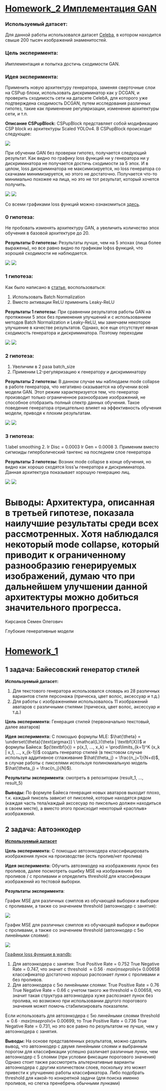 #  <a href="https://colab.research.google.com/drive/10ywRs3HOr07kWP12HbBM373ZxlMKgGG9?usp=sharing">**Homework_2 Имплементация GAN**</a>


### **Используемый датасет:** 
Для данной работы использовался датасет <a href="https://www.kaggle.com/datasets/jessicali9530/celeba-dataset">Celeba</a>, в котором находится свыше 200 тысяч изображений знаменитостей.

### **Цель эксперимента:** 
Имплементация и попытка достичь сходимости GAN. 

### **Идея эксперимента:**
Применить новую архитектуру генератора, заменяя сверточные слои на CSPup блоки, использовать дискриминатор как у DCGAN, и проверить сходимость сети на датасете CelebA, для которого уже подтверждена сходимость DCGAN, путем исследования различных гипотез, такие как применение регуляризации, изменение архитектуры сети, и т.п.

**Описание CSPupBlock:** CSPupBlock представляет собой модификацию CSP block из архитектуры Scaled YOLOv4. В CSPupBlock происходит следующее:

<img src=CSPupBlock.png>

При обучении GAN без проверки гипотез, получается следующий результат. Как видно по графику loss функций ни у генератора ни у дискриминатора не получается достичь сходимости за 5 эпох. И в целом, loss дискриминатора не максимизируется, но loss генератора со скачками минимизируется, но этого не достаточно. Получается что-то минимально похожее на лица, но это не тот результат, который хочется получить.

<img src=D_loss&G_loss_epochs5.png>
<img src=results_epochs5.png>

Со всеми графиками loss функций можно ознакомиться <a href="https://wandb.ai/anch-semen/HW2_GENmodels?nw=nwuseranchsemen">здесь</a>.

### **0 гипотеза**:
Не пробовать изменять архитектуру GAN, а увеличить количество эпох обучения в базовой архитектуре до 20. 

**Результаты 0 гипотезы:** Результаты лучше, чем на 5 эпохах (лица более выражены), но все равно видно по графикам loфss функций, что хорошей сходимости не наблюдается.  

<img src=D_loss&G_loss_hyp0epochs20.png>
<img src=results_hyp0epochs20.png>

### **1 гипотеза**:
Как было написано в <a href="https://arxiv.org/ftp/arxiv/papers/2006/2006.05132.pdf">статье</a>, воспользоваться:
1. Использовать Batch Normalization
2. Вместо активации ReLU применить Leaky-ReLU

**Результаты 1 гипотезы:** При сравнении результатов работы GAN на протяжении 5 эпох без применения улучшений и с использованием методов Batch Normalization и Leaky-ReLU, мы замечаем некоторое улучшение в качестве результатов. Однако, все еще отсутствует явная сходимость генератора и дискриминатора. Поэтому переходим

<img src=D_loss&G_loss_hyp1epochs5.png>
<img src=results_hyp1epochs5.png>

### **2 гипотеза**:
1. Увеличим в 2 раза batch_size
2. Применим L2-регуляризацию к генератору и дискриминатору

**Результаты 2 гипотезы:** В данном случае мы наблюдаем mode collapse в работе генератора, что негативно сказывается на обучении всей модели GAN. Этот режим характеризуется тем, что генератор производит только ограниченное разнообразие изображений, не способное отобразить полный спектр данных обучения. Такое поведение генератора отрицательно влияет на эффективность обучения модели, приводя к плохим результатам.

<img src=D_loss&G_loss_hyp2epochs5.png>
<img src=results_hyp2epochs5.png>

### **3 гипотеза**: 
1.label smoothing
2. lr Disc = 0.0003 lr Gen = 0.0008
3. Применим вместо сигмоиды гиперболический тангенс на последнем слое генератора

**Результаты 3 гипотезы:** Возник mode collapse в конце обучения, но видно как хорошо сходятся loss'ы генератора и дискриминатора. Данная архитектура показывает хорошую генерацию лиц. 

<img src=D_loss&G_loss_hyp3epochs5.png>
<img src=results_hyp3epochs5.png>

**Выводы:** Архитектура, описанная в третьей гипотезе, показала наилучшие результаты среди всех рассмотренных. Хотя наблюдался некоторый mode collapse, который приводит к ограниченному разнообразию генерируемых изображений, думаю что при дальнейшем улучшении данной архитектуры можно добиться значительного прогресса.
=======
Кирсанов Семен Олегович

Глубокие генеративные модели

#  <a href="https://colab.research.google.com/drive/1nu7Ejtk0n-DeQCfqrlkSLIMLW8duCSPx?usp=sharing">**Homework_1**</a>

## **1 задача:** Байесовский генератор стилей

**Используемый датасет:** 
1. Для текстового генератора использовался словарь из 28 различных вариантов стиля персонажа (прическа, цвет волос, аксессуар и т.д.) 
2. Для работы с изображениями использовалось 11 изображений аватаров с различными стилями (прическа, цвет волос, аксессуар и т.д.)

**Цель эксперимента:** Генерация стилей (первоначально текстовый, далее аватаров)

**Идея эксперимента:** С помощью формулы MLE: $\hat{\theta} =  \underset{\theta}{\text{argmax}} \ \mathcal{L}(\theta | \textbf{X})$ и формулы Байеса: $p(\textbf{x}) = p(x_1, ..., x_k) =  \prod\limits_{k=1}^K (x_k | x_1, ..., x_{k-1})$ создать генератор стилей (в текстовом случае используя аддитивное сглаживание $\hat{\theta_j} = \frac{n_j+1}{N+d}$, в случае работы с пикселями используя полиномиальную модель $\hat{\theta_j} = \frac{n_j}{N}$). 

**Результаты эксперимента**: смотреть в репозитории (result_1, ..., result_5) 

**Выводы:** По формуле Байеса генерация новых аватаров выходит плохо, т.к. каждый пиксель зависит от пикселей, которые находятся рядом (каждая часть тела/каждый акссесуар по пиксельно должен находиться в своем месте), а вместо этого происходит некоторый «расплыв» изображений.

## **2 задача:** Автоэнкодер

<a href="https://drive.google.com/file/d/1DHuQ3DBsgab6NtZIZfAKUHS2rW3-vmtb/view?usp=sharing">**Используемый датасет**</a>

**Цель эксперимента:** С помощью автоэнкодера классифицировать изображения лунок на производстве (есть пролив/нет пролива)

**Идея эксперимента:** Обучить автоэнкодер на изображениях лунок без проливов, далее посмотреть ошибку MSE на изображениях без проливов / с проливами и определить threshold для классификации изображений из тестовой выборки. 

**Результаты эксперимента**: 

График MSE для различных сэмплов из обучающей выборки и выборки с проливами, а также со значением threshold (автоэнкодер с занятия):

<img src=MSE_samples(train-proliv-lesson).png>

График MSE для различных сэмплов из обучающей выборки и выборки с проливами, а также со значением threshold (автоэнкодер с 5ю линейными слоями):

<img src=MSE_samples(train-proliv-another).png>

<a href="https://wandb.ai/anch-semen/HW1_GENmodels?nw=nwuseranchsemen">Графики loss функции в wandb</a>;

1. Для автоэнкодера с занятия: True Positive Rate = 0.752 True Negative Rate =  0.747, что значит с threshold $\approx 0.56 \cdot max(mse proliv) \approx$ 0.00658  классификатор достаточно хорошо распознает лунки с проливами и без проливов.
2. Для автоэнкодера с 5ю линейными слоями: True Positive Rate = 0.76 True Negative Rate = 0.66 с учетом такого же threshold $\approx$ 0.00658, что значит такая структура автоэнкодера хуже распознает лунок без пролива, но возможно при использовании другого порогового значения может помочь стабилизировать показатели. 

Если использовать для автоэнкодера с 5ю линейными слоями threshold $\approx 0.6 \cdot max(mse proliv) \approx$ 0.00699, то True Positive Rate = 0.736 True Negative Rate = 0.731, но это все равно по результатом не лучше, чем у автоэнкодера с занятия. 

**Выводы:** На основе представленных результатов, можно сделать вывод, что автоэнкодер с двумя линейными слоями и выбранным порогом для классификации успешно различает различные лунки, чем автоэнкодер с 5 слоями (при условии фиксации порогового значения) Однако стоит также рассмотреть альтернативные варианты автоэнкодера с другим количеством слоев, поскольку это может привести к улучшению работы классификатора. Либо подобрать threshold для какой-то конкретной задачи (для поиска именно проливов, но слегка пренебречь обычными лунками) 

